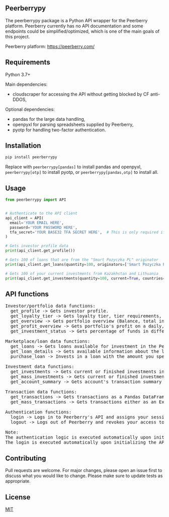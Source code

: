 ## Peerberrypy

The peerberrypy package is a Python API wrapper for the Peerberry platform.
Peerberry currently has no API documentation and some endpoints could be simplified/optimized, which is one of the main goals of this project.

Peerberry platform: https://peerberry.com/

## Requirements 

Python 3.7+

Main dependencies:
- cloudscraper for accessing the API without getting blocked by CF anti-DDOS,

Optional dependencies:
- pandas for the large data handling,
- openpyxl for parsing spreadsheets supplied by Peerberry,
- pyotp for handling two-factor authentication.

## Installation

```bash
pip install peerberrypy
```

Replace with `peerberrypy[pandas]` to install pandas and openpyxl, `peerberrypy[otp]` to install pyotp, or `peerberrypy[pandas,otp]` to install all.

## Usage

```python
from peerberrypy import API


# Authenticate to the API client
api_client = API(
  email='YOUR EMAIL HERE',
  password='YOUR PASSWORD HERE',
  tfa_secret='YOUR BASE32 TFA SECRET HERE',  # This is only required if you have two-factor authentication enabled on your account
)

# Gets investor profile data
print(api_client.get_profile())

# Gets 100 of loans that are from the "Smart Pozyczka PL" originator
print(api_client.get_loans(quantity=100, originators=['Smart Pozyczka PL']))

# Gets 100 of your current investments from Kazakhstan and Lithuania
print(api_client.get_investments(quantity=100, current=True, countries=['Kazakhstan', 'Lithuania'])
```

## API functions

<pre>
Investor/portfolio data functions:
  get_profile -> Gets investor profile.
  get_loyalty_tier -> Gets loyalty tier, tier requirements, and the tier's benefits.
  get_overview -> Gets portfolio overview (Balance, total invested, total profit, net annual return, etc.).
  get_profit_overview -> Gets portfolio's profit on a daily, monthly or yearly basis (Data used in your profile's profit chart).
  get_investment_status -> Gets percentage of funds in different investment statuses (Current, late by 1-15 days, 16-30 days, and 31-60 days).
 
Marketplace/loan data functions:
  get_loans -> Gets loans available for investment in the Peerberry marketplace according to the filters you specify.
  get_loan_details -> Gets available information about the loan, the borrower, and the loan's payments schedule.
  purchase_loan -> Invests in a loan with the amount you specify.

Investment data functions:
  get_investments -> Gets current or finished investments in accordance to the filters you specify (It's recommended to use the get_mass_investments function when fetching more than ~350 investments at once).
  get_mass_investments -> Gets current or finished investments either as an Excel or as a Pandas DataFrame in accordance with the filters you specify (It's recommended to use this function when fetching more than ~350 investments at once).
  get_account_summary -> Gets account's transaction summary (Invested funds, principal payments, interest payments, deposits, etc.).

Transaction data functions:
  get_transactions -> Gets transactions as a Pandas DataFrame in accordance with the filters you specify.
  get_mass_transactions -> Gets transactions either as an Excel or as a Pandas DataFrame.
  
Authentication functions:
  login -> Logs in to Peerberry's API and assigns your session an access token. Use is not recommended as it's done automatically when initializing API instance.
  logout -> Logs out of Peerberry and revokes your access token. Recommended to use after you finish all your operations.

Note:
The authentication logic is executed automatically upon initializing the API instance, only logout needs to be done manually.
The login is executed automatically upon initializing the API instance, only logout needs to be done manually (Login is still possible to do manually, but not recommended).
</pre>

## Contributing
Pull requests are welcome. For major changes, please open an issue first to discuss what you would like to change.
Please make sure to update tests as appropriate.

## License
[MIT](https://choosealicense.com/licenses/mit/)
